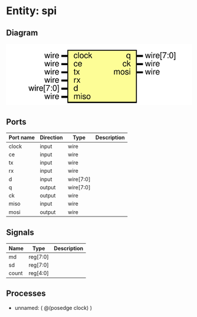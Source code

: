 # Entity: spi

## Diagram

![Diagram](spi.svg "Diagram")
## Ports

| Port name | Direction | Type      | Description |
| --------- | --------- | --------- | ----------- |
| clock     | input     | wire      |             |
| ce        | input     | wire      |             |
| tx        | input     | wire      |             |
| rx        | input     | wire      |             |
| d         | input     | wire[7:0] |             |
| q         | output    | wire[7:0] |             |
| ck        | output    | wire      |             |
| miso      | input     | wire      |             |
| mosi      | output    | wire      |             |
## Signals

| Name  | Type     | Description |
| ----- | -------- | ----------- |
| md    | reg[7:0] |             |
| sd    | reg[7:0] |             |
| count | reg[4:0] |             |
## Processes
- unnamed: ( @(posedge clock) )

